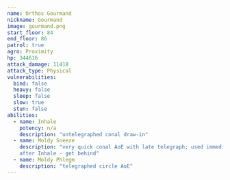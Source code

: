 ```yaml
---
name: Orthos Gourmand
nickname: Gourmand
image: gourmand.png
start_floor: 84
end_floor: 86
patrol: true
agro: Proximity
hp: 344616
attack_damage: 11418
attack_type: Physical
vulnerabilities:
  bind: false
  heavy: false
  sleep: false
  slow: true
  stun: false
abilities:
  - name: Inhale
    potency: n/a
    description: "untelegraphed conal draw-in"
  - name: Moldy Sneeze
    description: "very quick conal AoE with late telegraph; used immediately
    after Inhale - get behind"
  - name: Moldy Phlegm
    description: "telegraphed circle AoE"
---
```

